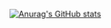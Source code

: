 [![Anurag's GitHub stats](https://github-readme-stats.vercel.app/api?username=nihatcanertug)](https://github.com/anuraghazra/github-readme-stats)
